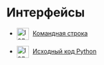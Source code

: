 # Интерфейсы

<ul>
	<li>
		<img src="../img/cli.png"                        alt="logo" style="width: 2em; vertical-align: middle;" />
		<a href="../ЦС/ИНТЕРФЕЙСЫ/INFRA/Командная%20строка" style="margin-left: 5px;">Командная строка</a>
	</li>
</ul>

<ul>
	<li>
		<img src="../img/source_code_py.png"                        alt="logo" style="width: 2em; vertical-align: middle;" />
		<a href="../ЦС/ИНТЕРФЕЙСЫ/DEV/Исходный%20код%20Python" style="margin-left: 5px;">Исходный код Python</a>
	</li>
</ul>


